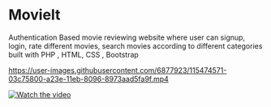# MovieIt
Authentication Based movie reviewing website where user can signup, login, rate different movies, search movies according to different categories built with PHP , HTML, CSS , Bootstrap


https://user-images.githubusercontent.com/6877923/115474571-03c75800-a23e-11eb-8096-8973aad5fa9f.mp4

[![Watch the video](https://img.youtube.com/vi/T-D1KVIuvjA/maxresdefault.jpg)](https://youtu.be/T-D1KVIuvjA)
